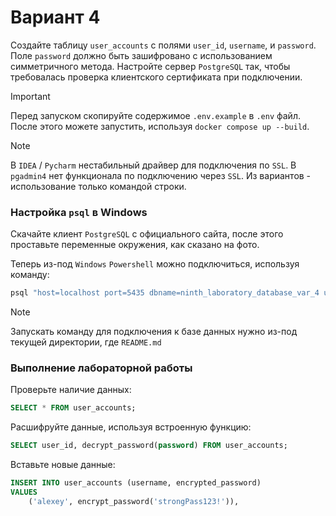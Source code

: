 # Вариант 4

Создайте таблицу `user_accounts` с полями `user_id`, `username`, и `password`. Поле `password` должно быть зашифровано с
использованием симметричного метода. Настройте сервер `PostgreSQL` так, чтобы требовалась проверка клиентского
сертификата при подключении.

> [!IMPORTANT]
> Перед запуском скопируйте содержимое `.env.example` в `.env` файл. 
> После этого можете запустить, используя `docker compose up --build`.

> [!NOTE]
> В `IDEA` / `Pycharm` нестабильный драйвер для подключения по `SSL`. 
> В `pgadmin4` нет функционала по подключению через `SSL`.
> Из вариантов - использование только командой строки. 

### Настройка `psql` в Windows

Скачайте клиент `PostgreSQL` с официального сайта, после этого проставьте переменные окружения, как сказано на фото.

Теперь из-под `Windows` `Powershell` можно подключиться, используя команду: 

```bash
psql "host=localhost port=5435 dbname=ninth_laboratory_database_var_4 user=user2 sslmode=require sslcert=certs/client-cert.pem sslkey=certs/client-key.pem"
```

> [!NOTE]
> Запускать команду для подключения к базе данных нужно из-под текущей директории, где `README.md`

### Выполнение лабораторной работы

Проверьте наличие данных:

```sql
SELECT * FROM user_accounts;
```

Расшифруйте данные, используя встроенную функцию: 

```sql
SELECT user_id, decrypt_password(password) FROM user_accounts;
```

Вставьте новые данные:

```sql
INSERT INTO user_accounts (username, encrypted_password)
VALUES
    ('alexey', encrypt_password('strongPass123!')),
```





